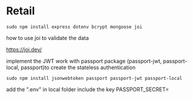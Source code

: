 # Retail

```
sudo npm install express dotenv bcrypt mongoose joi
```

how to use joi to validate the data

https://joi.dev/

implement the JWT work with passport package (passport-jwt, passport-local, passport)to create the stateless authentication

```
sudo npm install jsonwebtoken passport passport-jwt passport-local
```

add the ".env" in local folder
include the key
PASSPORT_SECRET=
